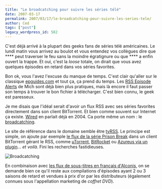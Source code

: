 ```yaml
---
title: "Le broadcatching pour suivre les séries télé"
date: 2007-03-17
permalink: 2007/03/17/le-broadcatching-pour-suivre-les-series-tele/
author: Ced
tags: ["post"]
legacy_wordpress_id: 582
---
```


C'est déjà arrivé à la plupart des geeks fans de séries télé américaines. Le lundi matin vous arrivez au boulot et vous entendez  vos collègues dire que **** peut traverser le feu sans la moindre égratignure  ou que **** a enfin ouvert la trappe. Et oui, c'est la _loose_ totale, on dirait que vous avez quelques épisodes en retard dans vos séries favorites.

Bon ok, vous l'avez l'excuse du manque de temps. C'est clair qu'aller sur le classique [epguides.com](http://www.epguides.com) et tout ça, ça prend du temps. Les [RSS Episode Alerts](http://www.emich.be/fr/2006/11/09/rss_pour_series_tele/) de Mich sont déjà bien plus pratiques, mais là encore il faut passer son temps à trouver le bon fichier à télécharger. C'est bien connu, le geek est paresseux.

<!-- excerpt -->

Je me disais que l'idéal serait d'avoir un flux RSS avec ses séries favorites directement dans son client BitTorrent. Et bien comme souvent sur Internet ça existe. [Wired](http://www.wired.com/news/infostructure/0,1377,62651,00.html) en parlait déjà en 2004. Ca porte même un nom : le [broadcatching](http://en.wikipedia.org/wiki/Broadcatching).

Le site de référence dans le domaine semble être [tvRSS](http://tvrss.net/). Le principe est simple, on ajoute par exemple [le flux de la série Prison Break](http://tvrss.net/search/index.php?show_name=Prison+Break&amp;show_name_exact=true&amp;mode=rss) dans un client BitTorrent gérant le RSS, comme [µTorrent](http://www.utorrent.com/rsstutorial.php), [BitRocket](http://www.bitrocket.org/) ou [Azureus via un plugin](http://azureus.sourceforge.net/plugin_details.php?plugin=rssfeed)... _et voilà_. Fini les recherches fastidieuses.

<img src="https://64k.be/wp-content/uploads/2007/03/broadcatching.jpg" alt="Broadcatching" />

En combinaison avec [les flux de sous-titres en français d'Alconis](http://www.alconis.com/dotclear/?soustitres), on se demande bien ce qu'il reste aux compilations d'épisodes ayant 2 ou 3 saisons de retard et vendues à prix d'or par les distributeurs (également connues sous l'appellation marketing de _coffret DVD_).
